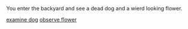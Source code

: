You enter the backyard and see a dead dog and a wierd looking flower.

[examine dog](examine-dog.md)
[observe flower](observe-flower.md)
